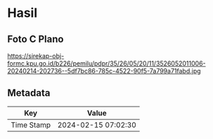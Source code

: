 # Hasil

## Foto C Plano

https://sirekap-obj-formc.kpu.go.id/b226/pemilu/pdpr/35/26/05/20/11/3526052011006-20240214-202736--5df7bc86-785c-4522-90f5-7a799a71fabd.jpg


## Metadata

| Key        | Value               |
| ---------- | ------------------- |
| Time Stamp | 2024-02-15 07:02:30 |



